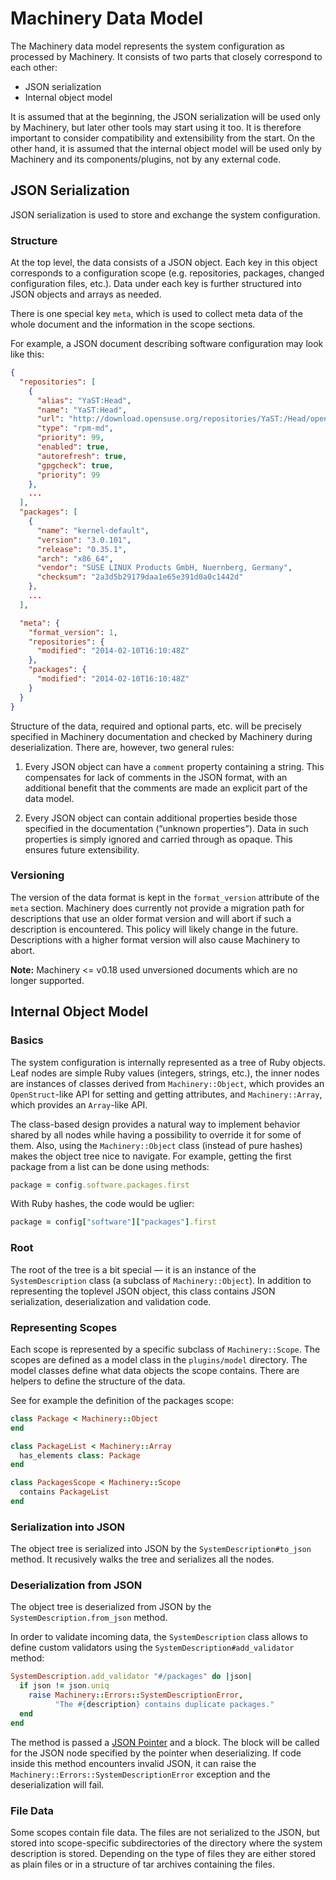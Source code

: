 # Machinery Data Model

The Machinery data model represents the system configuration as processed by
Machinery. It consists of two parts that closely correspond to each other:

  * JSON serialization
  * Internal object model

It is assumed that at the beginning, the JSON serialization will be used only
by Machinery, but later other tools may start using it too. It is therefore
important to consider compatibility and extensibility from the start. On the
other hand, it is assumed that the internal object model will be used only by
Machinery and its components/plugins, not by any external code.


## JSON Serialization

JSON serialization is used to store and exchange the system configuration.

### Structure

At the top level, the data consists of a JSON object. Each key in this object
corresponds to a configuration scope (e.g. repositories, packages, changed
configuration files, etc.). Data under each key is further structured into
JSON objects and arrays as needed.

There is one special key `meta`, which is used to collect meta data of the
whole document and the information in the scope sections.

For example, a JSON document describing software configuration may look like this:

```json
{
  "repositories": [
    {
      "alias": "YaST:Head",
      "name": "YaST:Head",
      "url": "http://download.opensuse.org/repositories/YaST:/Head/openSUSE_12.3/",
      "type": "rpm-md",
      "priority": 99,
      "enabled": true,
      "autorefresh": true,
      "gpgcheck": true,
      "priority": 99
    },
    ...
  ],
  "packages": [
    {
      "name": "kernel-default",
      "version": "3.0.101",
      "release": "0.35.1",
      "arch": "x86_64",
      "vendor": "SUSE LINUX Products GmbH, Nuernberg, Germany",
      "checksum": "2a3d5b29179daa1e65e391d0a0c1442d"
    },
    ...
  ],

  "meta": {
    "format_version": 1,
    "repositories": {
      "modified": "2014-02-10T16:10:48Z"
    },
    "packages": {
      "modified": "2014-02-10T16:10:48Z"
    }
  }
}
```

Structure of the data, required and optional parts, etc. will be precisely
specified in Machinery documentation and checked by Machinery during
deserialization. There are, however, two general rules:

  1. Every JSON object can have a `comment` property containing a string. This
     compensates for lack of comments in the JSON format, with an additional
     benefit that the comments are made an explicit part of the data model.

  2. Every JSON object can contain additional properties beside those
     specified in the documentation (“unknown properties”). Data in such
     properties is simply ignored and carried through as opaque. This ensures
     future extensibility.

### Versioning

The version of the data format is kept in the `format_version` attribute of
the `meta` section. Machinery does currently not provide a migration path for
descriptions that use an older format version and will abort if such a
description is encountered. This policy will likely change in the
future. Descriptions with a higher format version will also cause Machinery to
abort.

**Note:** Machinery <= v0.18 used unversioned documents which are no longer supported.


## Internal Object Model

### Basics

The system configuration is internally represented as a tree of Ruby
objects. Leaf nodes are simple Ruby values (integers, strings, etc.), the
inner nodes are instances of classes derived from `Machinery::Object`, which
provides an `OpenStruct`-like API for setting and getting attributes, and
`Machinery::Array`, which provides an `Array`-like API.

The class-based design provides a natural way to implement behavior shared by
all nodes while having a possibility to override it for some of them. Also,
using the `Machinery::Object` class (instead of pure hashes) makes the object
tree nice to navigate. For example, getting the first package from a list can
be done using methods:

```ruby
package = config.software.packages.first
```

With Ruby hashes, the code would be uglier:

```ruby
package = config["software"]["packages"].first
```

### Root

The root of the tree is a bit special — it is an instance of the
`SystemDescription` class (a subclass of `Machinery::Object`). In addition to
representing the toplevel JSON object, this class contains JSON serialization,
deserialization and validation code.

### Representing Scopes

Each scope is represented by a specific subclass of `Machinery::Scope`. The
scopes are defined as a model class in the `plugins/model` directory. The
model classes define what data objects the scope contains. There are helpers
to define the structure of the data.

See for example the definition of the packages scope:

```ruby
class Package < Machinery::Object
end

class PackageList < Machinery::Array
  has_elements class: Package
end

class PackagesScope < Machinery::Scope
  contains PackageList
end
```

### Serialization into JSON

The object tree is serialized into JSON by the `SystemDescription#to_json`
method. It recusively walks the tree and serializes all the nodes.

### Deserialization from JSON

The object tree is deserialized from JSON by the `SystemDescription.from_json` method.

In order to validate incoming data, the `SystemDescription` class allows to
define custom validators using the `SystemDescription#add_validator` method:

```ruby
SystemDescription.add_validator "#/packages" do |json|
  if json != json.uniq
    raise Machinery::Errors::SystemDescriptionError,
          "The #{description} contains duplicate packages."
  end
end
```

The method is passed a [JSON Pointer](http://tools.ietf.org/html/rfc6901) and
a block. The block will be called for the JSON node specified by the pointer
when deserializing. If code inside this method encounters invalid JSON, it can
raise the `Machinery::Errors::SystemDescriptionError` exception and the
deserialization will fail.

### File Data

Some scopes contain file data. The files are not serialized to the JSON, but
stored into scope-specific subdirectories of the directory where the system
description is stored. Depending on the type of files they are either stored
as plain files or in a structure of tar archives containing the files.

